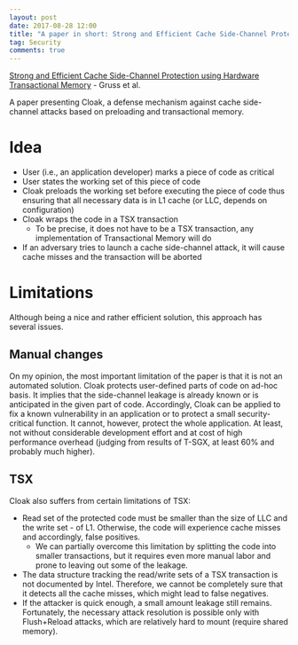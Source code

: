 ```yaml
---
layout: post
date: 2017-08-28 12:00
title: "A paper in short: Strong and Efficient Cache Side-Channel Protection using Hardware Transactional Memory"
tag: Security
comments: true
---
```


[Strong and Efficient Cache Side-Channel Protection using Hardware Transactional Memory](https://www.usenix.org/conference/usenixsecurity17/technical-sessions/presentation/gruss) - Gruss et al.

A paper presenting Cloak, a defense mechanism against cache side-channel attacks based on preloading and transactional memory.

# Idea

* User (i.e., an application developer) marks a piece of code as critical
* User states the working set of this piece of code 
* Cloak preloads the working set before executing the piece of code thus ensuring that all necessary data is in L1 cache (or LLC, depends on configuration)
* Cloak wraps the code in a TSX transaction
    * To be precise, it does not have to be a TSX transaction, any implementation of Transactional Memory will do
* If an adversary tries to launch a cache side-channel attack, it will cause cache misses and the transaction will be aborted

# Limitations

Although being a nice and rather efficient solution, this approach has several issues.

## Manual changes

On my opinion, the most important limitation of the paper is that it is not an automated solution.
Cloak protects user-defined parts of code on ad-hoc basis.
It implies that the side-channel leakage is already known or is anticipated in the given part of code.
Accordingly, Cloak can be applied to fix a known vulnerability in an application or to protect a small security-critical function.
It cannot, however, protect the whole application.
At least, not without considerable development effort and at cost of high performance overhead (judging from results of T-SGX, at least 60% and probably much higher).

## TSX

Cloak also suffers from certain limitations of TSX:

* Read set of the protected code must be smaller than the size of LLC and the write set - of L1. Otherwise, the code will experience cache misses and accordingly, false positives. 
    * We can partially overcome this limitation by splitting the code into smaller transactions, but it requires even more manual labor and prone to leaving out some of the leakage.
* The data structure tracking the read/write sets of a TSX transaction is not documented by Intel. Therefore, we cannot be completely sure that it detects all the cache misses, which might lead to false negatives.
* If the attacker is quick enough, a small amount leakage still remains. Fortunately, the necessary attack resolution is possible only with Flush+Reload attacks, which are relatively hard to mount (require shared memory).

